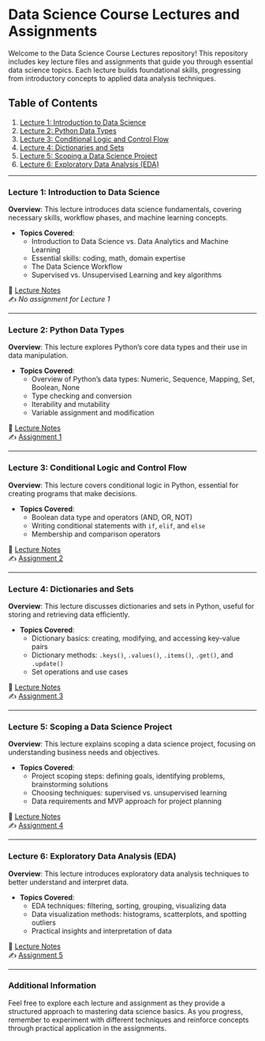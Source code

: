 # Data Science Course Lectures and Assignments

Welcome to the Data Science Course Lectures repository! This repository includes key lecture files and assignments that guide you through essential data science topics. Each lecture builds foundational skills, progressing from introductory concepts to applied data analysis techniques.

## Table of Contents

1. [Lecture 1: Introduction to Data Science](#lecture-1-introduction-to-data-science)
2. [Lecture 2: Python Data Types](#lecture-2-python-data-types)
3. [Lecture 3: Conditional Logic and Control Flow](#lecture-3-conditional-logic-and-control-flow)
4. [Lecture 4: Dictionaries and Sets](#lecture-4-dictionaries-and-sets)
5. [Lecture 5: Scoping a Data Science Project](#lecture-5-scoping-a-data-science-project)
6. [Lecture 6: Exploratory Data Analysis (EDA)](#lecture-6-exploratory-data-analysis-eda)

---

### Lecture 1: Introduction to Data Science
**Overview**: This lecture introduces data science fundamentals, covering necessary skills, workflow phases, and machine learning concepts.

- **Topics Covered**:
  - Introduction to Data Science vs. Data Analytics and Machine Learning
  - Essential skills: coding, math, domain expertise
  - The Data Science Workflow
  - Supervised vs. Unsupervised Learning and key algorithms

📄 [Lecture Notes](./lecture_1.pdf)  
✍️ *No assignment for Lecture 1*

---

### Lecture 2: Python Data Types
**Overview**: This lecture explores Python’s core data types and their use in data manipulation.

- **Topics Covered**:
  - Overview of Python’s data types: Numeric, Sequence, Mapping, Set, Boolean, None
  - Type checking and conversion
  - Iterability and mutability
  - Variable assignment and modification

📄 [Lecture Notes](./lecture_2.pdf)  
✍️ [Assignment 1](./assignment_1.ipynb)

---

### Lecture 3: Conditional Logic and Control Flow
**Overview**: This lecture covers conditional logic in Python, essential for creating programs that make decisions.

- **Topics Covered**:
  - Boolean data type and operators (AND, OR, NOT)
  - Writing conditional statements with `if`, `elif`, and `else`
  - Membership and comparison operators

📄 [Lecture Notes](./lecture_3.pdf)  
✍️ [Assignment 2](./assignment_2.ipynb)

---

### Lecture 4: Dictionaries and Sets
**Overview**: This lecture discusses dictionaries and sets in Python, useful for storing and retrieving data efficiently.

- **Topics Covered**:
  - Dictionary basics: creating, modifying, and accessing key-value pairs
  - Dictionary methods: `.keys()`, `.values()`, `.items()`, `.get()`, and `.update()`
  - Set operations and use cases

📄 [Lecture Notes](./lecture_4.pdf)  
✍️ [Assignment 3](./assignment_3.ipynb)

---

### Lecture 5: Scoping a Data Science Project
**Overview**: This lecture explains scoping a data science project, focusing on understanding business needs and objectives.

- **Topics Covered**:
  - Project scoping steps: defining goals, identifying problems, brainstorming solutions
  - Choosing techniques: supervised vs. unsupervised learning
  - Data requirements and MVP approach for project planning

📄 [Lecture Notes](./lecture_5.pdf)  
✍️ [Assignment 4](./assignment_4.ipynb)

---

### Lecture 6: Exploratory Data Analysis (EDA)
**Overview**: This lecture introduces exploratory data analysis techniques to better understand and interpret data.

- **Topics Covered**:
  - EDA techniques: filtering, sorting, grouping, visualizing data
  - Data visualization methods: histograms, scatterplots, and spotting outliers
  - Practical insights and interpretation of data

📄 [Lecture Notes](./lecture_6.pdf)  
✍️ [Assignment 5](./assignment_5.ipynb)

---

### Additional Information
Feel free to explore each lecture and assignment as they provide a structured approach to mastering data science basics. As you progress, remember to experiment with different techniques and reinforce concepts through practical application in the assignments.
